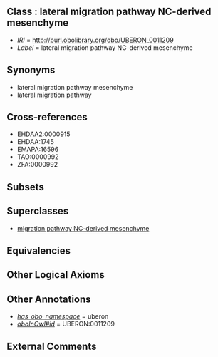 
## Class : lateral migration pathway NC-derived mesenchyme

 * *IRI* = http://purl.obolibrary.org/obo/UBERON_0011209
 * *Label* = lateral migration pathway NC-derived mesenchyme

## Synonyms

 * lateral migration pathway mesenchyme
 * lateral migration pathway

## Cross-references

 * EHDAA2:0000915
 * EHDAA:1745
 * EMAPA:16596
 * TAO:0000992
 * ZFA:0000992

## Subsets


## Superclasses

 * [migration pathway NC-derived mesenchyme](../../UBERON/10/UBERON_0011210.md)

## Equivalencies


## Other Logical Axioms


## Other Annotations

 * *[has_obo_namespace](../../ce/oboInOwl#hasOBONamespace.md)* = uberon
 * *[oboInOwl#id](../../id/oboInOwl#id.md)* = UBERON:0011209

## External Comments

